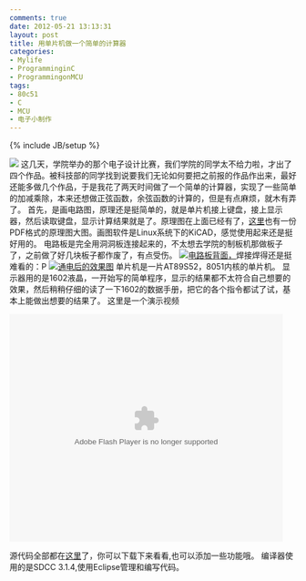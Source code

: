 ```yaml
---
comments: true
date: 2012-05-21 13:13:31
layout: post
title: 用单片机做一个简单的计算器
categories:
- Mylife
- ProgramminginC
- ProgrammingonMCU
tags:
- 80c51
- C
- MCU
- 电子小制作
---
```


{% include JB/setup %}



[![](http://andylinux-wordpress.stor.sinaapp.com/uploads/2012/05/calc.jpg-300x205.png)](http://andylinux-wordpress.stor.sinaapp.com/uploads/2012/05/calc.jpg.png)
这几天，学院举办的那个电子设计比赛，我们学院的同学太不给力啦，才出了四个作品。被科技部的同学找到说要我们无论如何要把之前报的作品作出来，最好还能多做几个作品，于是我花了两天时间做了一个简单的计算器，实现了一些简单的加减乘除，本来还想做正弦函数，余弦函数的计算的，但是有点麻烦，就木有弄了。
首先，是画电路图，原理还是挺简单的，就是单片机接上键盘，接上显示器，然后读取键盘，显示计算结果就是了。原理图在上面已经有了，[这里](http://andylinux.sinaapp.com/html/ylt.pdf)也有一份PDF格式的原理图大图。画图软件是Linux系统下的KiCAD，感觉使用起来还是挺好用的。
电路板是完全用洞洞板连接起来的，不太想去学院的制板机那做板子了，之前做了好几块板子都作废了，有点受伤。
[![电路板背面，](http://andylinux-wordpress.stor.sinaapp.com/uploads/2012/05/图像0133-300x225.jpg)](http://andylinux-wordpress.stor.sinaapp.com/uploads/2012/05/图像0133.jpg)焊接焊得还是挺难看的：P
[![通电后的效果图](http://andylinux-wordpress.stor.sinaapp.com/uploads/2012/05/图像01352-300x225.jpg)](http://andylinux-wordpress.stor.sinaapp.com/uploads/2012/05/图像01352.jpg)
单片机是一片AT89S52，8051内核的单片机。
显示器用的是1602液晶，一开始写的简单程序，显示的结果都不太符合自己想要的效果，然后稍稍仔细的读了一下1602的数据手册，把它的各个指令都试了试，基本上能做出想要的结果了。
这里是一个演示视频

<embed src="http://player.youku.com/player.php/sid/XNDAwMTM1MzY4/v.swf" allowFullScreen="true" quality="high" width="480" height="400" align="middle" allowScriptAccess="always" type="application/x-shockwave-flash"></embed>


源代码全部都在[这里](https://github.com/andyhuzhill/passlocker)了，你可以下载下来看看,也可以添加一些功能哦。
编译器使用的是SDCC 3.1.4,使用Eclipse管理和编写代码。

